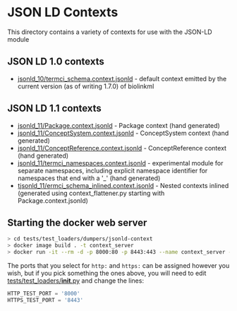 # JSON LD Contexts
This directory contains a variety of contexts for use with the JSON-LD module

## JSON LD 1.0 contexts
* [jsonld_10/termci_schema.context.jsonld]() - default context emitted by the current version (as of writing 1.7.0) of biolinkml

## JSON LD 1.1 contexts
* [jsonld_11/Package.context.jsonld]() - Package context (hand generated)
* [jsonld_11/ConceptSystem.context.jsonld]() - ConceptSystem context (hand generated)
* [jsonld_11/ConceptReference.context.jsonld]() - ConceptReference context (hand generated)
* [jsonld_11/termci_namespaces.context.jsonld]() - experimental module for separate namespaces, including explicit namespace
  identifier for namespaces that end with a '_' (hand generated)
* [tjsonld_11/ermci_schema_inlined.context.jsonld]() - Nested contexts inlined (generated using context_flattener.py starting
  with Package.context.jsonld)
  
## Starting the docker web server
```bash
> cd tests/test_loaders/dumpers/jsonld-context
> docker image build . -t context_server
> docker run -it --rm -d -p 8000:80 -p 8443:443 --name context_server -v `pwd`/html:/usr/share/nginx/html context_server 
```
The ports that you select for `http:` and `https:` can be assigned however you wish, but if you pick something the
ones above, you will need to edit [tests/test_loaders/__init__.py]() and change the lines:
```python
HTTP_TEST_PORT = '8000'
HTTPS_TEST_PORT = '8443'
```

